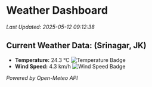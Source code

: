 
# Weather Dashboard

_Last Updated: 2025-05-12 09:12:38_

## Current Weather Data: (Srinagar, JK)
- **Temperature:** 24.3 °C ![Temperature Badge](https://img.shields.io/badge/Temperature-Medium%20Temp-green)
- **Wind Speed:** 4.3 km/h ![Wind Speed Badge](https://img.shields.io/badge/Wind%20Speed-Light%20Wind-blue)

*Powered by Open-Meteo API*
